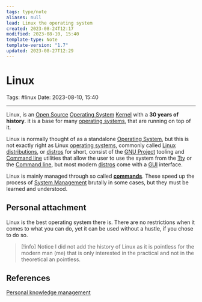 ```yaml
---
tags: type/note
aliases: null
lead: Linux the operating system
created: 2023-08-24T12:17
modified: 2023-08-10, 15:40
template-type: Note
template-version: "1.7"
updated: 2023-08-27T12:29
---
```


# Linux

Tags: #linux 
Date: 2023-08-10, 15:40

---

Linux, is an [Open Source](Open%20Source.md) [Operating System](Operating%20System) [Kernel](Kernel) with a **30 years of history**. it is a base for many [ operating systems](Operating%20System%20), that are running on top of it. 

Linux is normally thought of as a standalone [Operating System](Operating%20System), but this is not exactly right as Linux [ operating systems](Operating%20System%20), commonly called [Linux distributions](Linux%20distributions.md), or [ distros](Linux%20distributions%20) for short, consist of the [GNU Project](GNU%20Project) tooling and [Command line](Command%20line) utilities that allow the user to use the system from the [Tty](Tty) or the [Command line](Command%20line), but most modern [ distros](Linux%20distributions%20) come with a [GUI](GUI) interface. 

Linux is mainly managed through so called **[ commands](Linux%20commands.md)**. These speed up the process of [System Management](System%20Management) brutally in some cases, but they must be learned and understood. 

## Personal attachment 

Linux is the best operating system there is. There are no restrictions when it comes to what you can do, yet it can be used without a hustle, if you chose to do so. 

> [!info] Notice
> I did not add the history of Linux as it is pointless for the
> modern man (me) that is only interested in the 
> practical and not in the theoretical an pointless.  

## References

[Personal knowledge management](Personal%20knowledge%20management.md)
